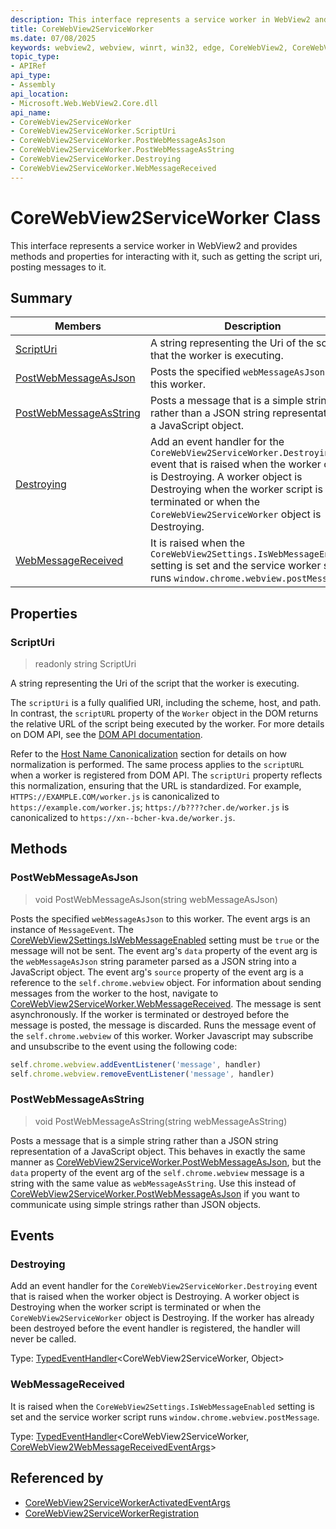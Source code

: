```yaml
---
description: This interface represents a service worker in WebView2 and provides methods and properties for interacting with it, such as getting the script uri, posting messages to it.
title: CoreWebView2ServiceWorker
ms.date: 07/08/2025
keywords: webview2, webview, winrt, win32, edge, CoreWebView2, CoreWebView2Controller, browser control, edge html, CoreWebView2ServiceWorker
topic_type:
- APIRef
api_type:
- Assembly
api_location:
- Microsoft.Web.WebView2.Core.dll
api_name:
- CoreWebView2ServiceWorker
- CoreWebView2ServiceWorker.ScriptUri
- CoreWebView2ServiceWorker.PostWebMessageAsJson
- CoreWebView2ServiceWorker.PostWebMessageAsString
- CoreWebView2ServiceWorker.Destroying
- CoreWebView2ServiceWorker.WebMessageReceived
---
```


# CoreWebView2ServiceWorker Class



This interface represents a service worker in WebView2 and provides methods and properties for interacting with it, such as getting the script uri, posting messages to it.


## Summary

Members|Description
--|--
[ScriptUri](#scripturi) | A string representing the Uri of the script that the worker is executing.
[PostWebMessageAsJson](#postwebmessageasjson) | Posts the specified `webMessageAsJson` to this worker.
[PostWebMessageAsString](#postwebmessageasstring) | Posts a message that is a simple string rather than a JSON string representation of a JavaScript object.
[Destroying](#destroying) | Add an event handler for the `CoreWebView2ServiceWorker.Destroying` event that is raised when the worker object is Destroying. A worker object is Destroying when the worker script is terminated or when the `CoreWebView2ServiceWorker` object is Destroying.
[WebMessageReceived](#webmessagereceived) | It is raised when the `CoreWebView2Settings.IsWebMessageEnabled` setting is set and the service worker script runs `window.chrome.webview.postMessage`.

## Properties

### ScriptUri

> readonly  string ScriptUri

A string representing the Uri of the script that the worker is executing.

The `scriptUri` is a fully qualified URI, including the scheme, host, and path. In contrast, the `scriptURL` property of the `Worker` object in the DOM returns the relative URL of the script being executed by the worker. For more details on DOM API, see the [DOM API documentation](https://developer.mozilla.org/docs/Web/API/Worker/scriptURL).

Refer to the [Host Name Canonicalization](#host-name-canonicalization) section for details on how normalization is performed. The same process applies to the `scriptURL` when a worker is registered from DOM API. The `scriptUri` property reflects this normalization, ensuring that the URL is standardized. For example, `HTTPS://EXAMPLE.COM/worker.js` is canonicalized to `https://example.com/worker.js`; `https://b????cher.de/worker.js` is canonicalized to `https://xn--bcher-kva.de/worker.js`.




## Methods

### PostWebMessageAsJson

> void PostWebMessageAsJson(string webMessageAsJson)

Posts the specified `webMessageAsJson` to this worker.
The event args is an instance of `MessageEvent`. The [CoreWebView2Settings.IsWebMessageEnabled](corewebview2settings.md#iswebmessageenabled) setting must be `true` or the message will not be sent. The event arg's `data` property of the event arg is the `webMessageAsJson` string parameter parsed as a JSON string into a JavaScript object. The event arg's `source` property of the event arg is a reference to the `self.chrome.webview` object. For information about sending messages from the worker to the host, navigate to [CoreWebView2ServiceWorker.WebMessageReceived](corewebview2serviceworker.md#webmessagereceived). The message is sent asynchronously. If the worker is terminated or destroyed before the message is posted, the message is discarded.
Runs the message event of the `self.chrome.webview` of this worker. Worker Javascript may subscribe and unsubscribe to the event using the following code:
```javascript
self.chrome.webview.addEventListener('message', handler)
self.chrome.webview.removeEventListener('message', handler)
```




### PostWebMessageAsString

> void PostWebMessageAsString(string webMessageAsString)

Posts a message that is a simple string rather than a JSON string representation of a JavaScript object.
This behaves in exactly the same manner as [CoreWebView2ServiceWorker.PostWebMessageAsJson](corewebview2serviceworker.md#postwebmessageasjson), but the `data` property of the event arg of the `self.chrome.webview` message is a string with the same value as `webMessageAsString`. Use this instead of [CoreWebView2ServiceWorker.PostWebMessageAsJson](corewebview2serviceworker.md#postwebmessageasjson) if you want to communicate using simple strings rather than JSON objects.





## Events

### Destroying

Add an event handler for the `CoreWebView2ServiceWorker.Destroying` event that is raised when the worker object is Destroying. A worker object is Destroying when the worker script is terminated or when the `CoreWebView2ServiceWorker` object is Destroying.
If the worker has already been destroyed before the event handler is registered, the handler will never be called.


Type: [TypedEventHandler](/uwp/api/Windows.Foundation.TypedEventHandler-2)&lt;CoreWebView2ServiceWorker, Object&gt;

### WebMessageReceived

It is raised when the `CoreWebView2Settings.IsWebMessageEnabled` setting is set and the service worker script runs `window.chrome.webview.postMessage`.


Type: [TypedEventHandler](/uwp/api/Windows.Foundation.TypedEventHandler-2)&lt;CoreWebView2ServiceWorker, [CoreWebView2WebMessageReceivedEventArgs](corewebview2webmessagereceivedeventargs.md)&gt;



## Referenced by

- [CoreWebView2ServiceWorkerActivatedEventArgs](corewebview2serviceworkeractivatedeventargs.md)
- [CoreWebView2ServiceWorkerRegistration](corewebview2serviceworkerregistration.md)
